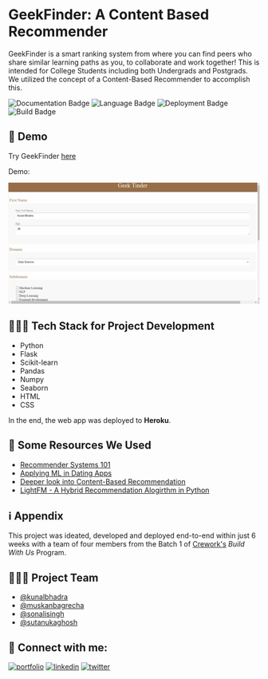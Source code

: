 
# GeekFinder: A Content Based Recommender 

GeekFinder is a smart ranking system from where you can find peers who share similar learning paths as you, to collaborate and work together! This is intended for College Students including both Undergrads and Postgrads. We utilized the concept of a Content-Based Recommender to accomplish this.


![Documentation Badge](https://img.shields.io/badge/Documentation-Covered-green)
![Language Badge](https://img.shields.io/badge/Powered%20by-Python-purple)
![Deployment Badge](https://img.shields.io/badge/Deployed%20on-Heroku-%23f57c00)
![Build Badge](https://img.shields.io/badge/Build-Working-%2343a047)


  
## 🚀 Demo

Try GeekFinder [here](https://geektinder.herokuapp.com/)

Demo: 

![alt text](https://github.com/kunal-bhadra/GeekFinder-Content-Based-Recommender/blob/main/demo.gif)

  
## 👨🏻‍💻 Tech Stack for Project Development

- Python
- Flask
- Scikit-learn
- Pandas
- Numpy
- Seaborn
- HTML
- CSS

In the end, the web app was deployed to **Heroku**.

  
## 🧠 Some Resources We Used

 - [Recommender Systems 101](https://builtin.com/data-science/recommender-systems)
 - [Applying ML in Dating Apps](https://analyticsindiamag.com/ai-dating-apps-machine-learning-comes-rescue-dating-apps/)
 - [Deeper look into Content-Based Recommendation](https://www.kdnuggets.com/2020/07/building-content-based-book-recommendation-engine.html)
 - [LightFM - A Hybrid Recommendation Alogirthm in Python](https://github.com/lyst/lightfm)


## ℹ Appendix
This project was ideated, developed and deployed end-to-end within just 6 weeks with a team of four members from the Batch 1 of [Crework's](https://www.linkedin.com/company/creworkhq/) _Build With Us_ Program.

  

## 👨🏻‍🎓 Project Team

- [@kunalbhadra](https://github.com/kunal-bhadra)
- [@muskanbagrecha](https://github.com/muskanbagrecha)
- [@sonalisingh](https://www.linkedin.com/in/sonali-singh-5100851b1/)
- [@sutanukaghosh](https://www.linkedin.com/in/sutanukaghosh/)

  

## 🔗 Connect with me:
[![portfolio](https://img.shields.io/badge/my_portfolio-000?style=for-the-badge&logo=ko-fi&logoColor=white)](https://www.polywork.com/kunal_bhadra)
[![linkedin](https://img.shields.io/badge/linkedin-0A66C2?style=for-the-badge&logo=linkedin&logoColor=white)](https://www.linkedin.com/in/kunal-bhadra-cs/)
[![twitter](https://img.shields.io/badge/twitter-1DA1F2?style=for-the-badge&logo=twitter&logoColor=white)](https://twitter.com/kunal_kaun)

  